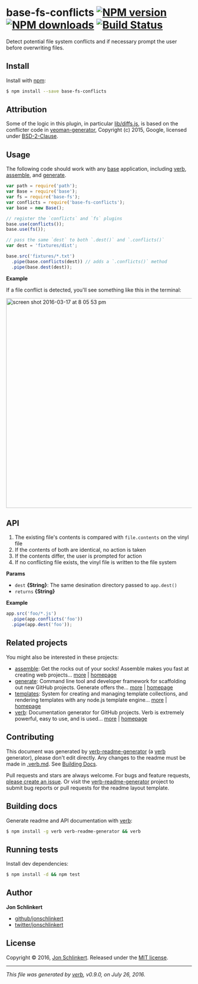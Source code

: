 # base-fs-conflicts [![NPM version](https://img.shields.io/npm/v/base-fs-conflicts.svg?style=flat)](https://www.npmjs.com/package/base-fs-conflicts) [![NPM downloads](https://img.shields.io/npm/dm/base-fs-conflicts.svg?style=flat)](https://npmjs.org/package/base-fs-conflicts) [![Build Status](https://img.shields.io/travis/node-base/base-fs-conflicts.svg?style=flat)](https://travis-ci.org/node-base/base-fs-conflicts)

Detect potential file system conflicts and if necessary prompt the user before overwriting files.

## Install

Install with [npm](https://www.npmjs.com/):

```sh
$ npm install --save base-fs-conflicts
```

## Attribution

Some of the logic in this plugin, in particular [lib/diffs.js](./lib/diffs.js), is based on the conflicter code in [yeoman-generator](http://yeoman.io), Copyright (c) 2015, Google, licensed under [BSD-2-Clause](http://yeoman.io/learning/faq.html#license).

## Usage

The following code should work with any [base](https://github.com/node-base/base) application, including [verb](https://github.com/verbose/verb), [assemble](https://github.com/assemble/assemble), and [generate](https://github.com/generate/generate).

```js
var path = require('path');
var Base = require('base');
var fs = require('base-fs');
var conflicts = require('base-fs-conflicts');
var base = new Base();

// register the `conflicts` and `fs` plugins
base.use(conflicts());
base.use(fs());

// pass the same `dest` to both `.dest()` and `.conflicts()`
var dest = 'fixtures/dist';

base.src('fixtures/*.txt')
  .pipe(base.conflicts(dest)) // adds a `.conflicts()` method
  .pipe(base.dest(dest));
```

**Example**

If a file conflict is detected, you'll see something like this in the terminal:

<img width="570" alt="screen shot 2016-03-17 at 8 05 53 pm" src="https://cloud.githubusercontent.com/assets/383994/13864890/d9f67420-ec7b-11e5-973d-47462989d773.png">

## API

1. The existing file's contents is compared with `file.contents` on the vinyl file
2. If the contents of both are identical, no action is taken
3. If the contents differ, the user is prompted for action
4. If no conflicting file exists, the vinyl file is written to the file system

**Params**

* `dest` **{String}**: The same desination directory passed to `app.dest()`
* `returns` **{String}**

**Example**

```js
app.src('foo/*.js')
  .pipe(app.conflicts('foo'))
  .pipe(app.dest('foo'));
```

## Related projects

You might also be interested in these projects:

* [assemble](https://www.npmjs.com/package/assemble): Get the rocks out of your socks! Assemble makes you fast at creating web projects… [more](https://github.com/assemble/assemble) | [homepage](https://github.com/assemble/assemble "Get the rocks out of your socks! Assemble makes you fast at creating web projects. Assemble is used by thousands of projects for rapid prototyping, creating themes, scaffolds, boilerplates, e-books, UI components, API documentation, blogs, building websit")
* [generate](https://www.npmjs.com/package/generate): Command line tool and developer framework for scaffolding out new GitHub projects. Generate offers the… [more](https://github.com/generate/generate) | [homepage](https://github.com/generate/generate "Command line tool and developer framework for scaffolding out new GitHub projects. Generate offers the robustness and configurability of Yeoman, the expressiveness and simplicity of Slush, and more powerful flow control and composability than either.")
* [templates](https://www.npmjs.com/package/templates): System for creating and managing template collections, and rendering templates with any node.js template engine… [more](https://github.com/jonschlinkert/templates) | [homepage](https://github.com/jonschlinkert/templates "System for creating and managing template collections, and rendering templates with any node.js template engine. Can be used as the basis for creating a static site generator or blog framework.")
* [verb](https://www.npmjs.com/package/verb): Documentation generator for GitHub projects. Verb is extremely powerful, easy to use, and is used… [more](https://github.com/verbose/verb) | [homepage](https://github.com/verbose/verb "Documentation generator for GitHub projects. Verb is extremely powerful, easy to use, and is used on hundreds of projects of all sizes to generate everything from API docs to readmes.")

## Contributing

This document was generated by [verb-readme-generator](https://github.com/verbose/verb-readme-generator) (a [verb](https://github.com/verbose/verb) generator), please don't edit directly. Any changes to the readme must be made in [.verb.md](.verb.md). See [Building Docs](#building-docs).

Pull requests and stars are always welcome. For bugs and feature requests, [please create an issue](../../issues/new). Or visit the [verb-readme-generator](https://github.com/verbose/verb-readme-generator) project to submit bug reports or pull requests for the readme layout template.

## Building docs

Generate readme and API documentation with [verb](https://github.com/verbose/verb):

```sh
$ npm install -g verb verb-readme-generator && verb
```

## Running tests

Install dev dependencies:

```sh
$ npm install -d && npm test
```

## Author

**Jon Schlinkert**

* [github/jonschlinkert](https://github.com/jonschlinkert)
* [twitter/jonschlinkert](http://twitter.com/jonschlinkert)

## License

Copyright © 2016, [Jon Schlinkert](https://github.com/jonschlinkert).
Released under the [MIT license](https://github.com/node-base/base-fs-conflicts/blob/master/LICENSE).

***

_This file was generated by [verb](https://github.com/verbose/verb), v0.9.0, on July 26, 2016._
